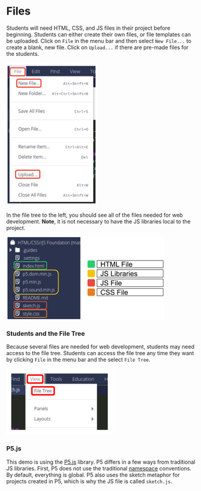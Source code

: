 # Files

Students will need HTML, CSS, and JS files in their project before beginning. Students can either create their own files, or file templates can be uploaded. Click on `File` in the menu bar and then select `New File...` to create a blank, new file. Click on `Upload...` if there are pre-made files for the students.

![File Uploads](.guides/img/file-upload.png)

In the file tree to the left, you should see all of the files needed for web development. **Note**, it is not necessary to have the JS libraries local to the project.

![File Uploads](.guides/img/web-files.png)

### Students and the File Tree

Because several files are needed for web development, students may need access to the file tree. Students can access the file tree any time they want by clicking `File` in the menu bar and the select `File Tree`.

![File Tree and Students](.guides/img/file_tree_students.png)

### P5.js
This demo is using the [P5.js](https://p5js.org) library. P5 differs in a few ways from traditional JS libraries. First, P5 does not use the traditional [namespace](https://github.com/processing/p5.js/wiki/Global-and-instance-mode) conventions. By default, everything is global. P5 also uses the sketch metaphor for projects created in P5, which is why the JS file is called `sketch.js`.


